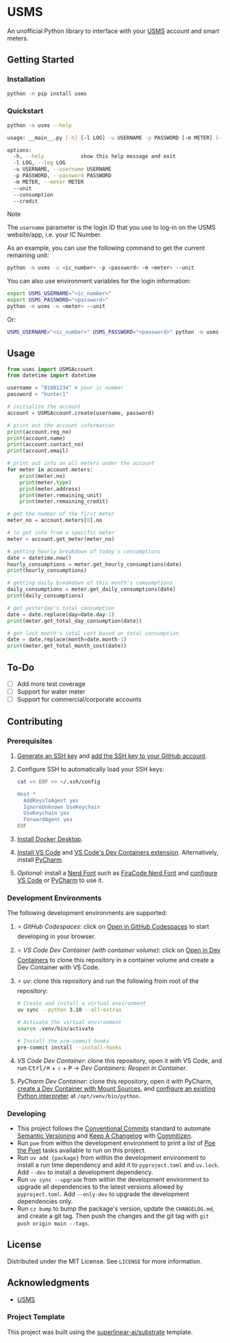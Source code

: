 # USMS

An unofficial Python library to interface with your [USMS](https://www.usms.com.bn/smartmeter/about.html) account and smart meters.

## Getting Started

### Installation

```sh
python -m pip install usms
```

### Quickstart

```sh
python -m usms --help
```

```sh
usage: __main__.py [-h] [-l LOG] -u USERNAME -p PASSWORD [-m METER] [--unit] [--consumption] [--credit]

options:
  -h, --help            show this help message and exit
  -l LOG, --log LOG
  -u USERNAME, --username USERNAME
  -p PASSWORD, --password PASSWORD
  -m METER, --meter METER
  --unit
  --consumption
  --credit
```

> [!NOTE]
> The `username` parameter is the login ID that you use to log-in on the USMS website/app, i.e. your IC Number.

As an example, you can use the following command to get the current remaining unit:

```sh
python -m usms -u <ic_number> -p <password> -m <meter> --unit
```

You can also use environment variables for the login information:

```sh
export USMS_USERNAME="<ic_number>"
export USMS_PASSWORD="<password>"
python -m usms -m <meter> --unit
```

Or:

```sh
USMS_USERNAME="<ic_number>" USMS_PASSWORD="<password>" python -m usms -m <meter> --unit
```

## Usage

```py
from usms import USMSAccount
from datetime import datetime

username = "01001234" # your ic number
password = "hunter1"

# initialize the account
account = USMSAccount.create(username, password)

# print out the account information
print(account.reg_no)
print(account.name)
print(account.contact_no)
print(account.email)

# print out info on all meters under the account
for meter in account.meters:
    print(meter.no)
    print(meter.type)
    print(meter.address)
    print(meter.remaining_unit)
    print(meter.remaining_credit)

# get the number of the first meter
meter_no = account.meters[0].no

# to get info from a specific meter
meter = account.get_meter(meter_no)

# getting hourly breakdown of today's consumptions
date = datetime.now()
hourly_consumptions = meter.get_hourly_consumptions(date)
print(hourly_consumptions)

# getting daily breakdown of this month's comsumptions
daily_consumptions = meter.get_daily_consumptions(date)
print(daily_consumptions)

# get yesterday's total consumption
date = date.replace(day=date.day-1)
print(meter.get_total_day_consumption(date))

# get last month's total cost based un total consumption
date = date.replace(month=date.month-1)
print(meter.get_total_month_cost(date))
```

## To-Do

* [ ] Add more test coverage
* [ ] Support for water meter
* [ ] Support for commercial/corporate accounts

## Contributing

### Prerequisites

1. [Generate an SSH key](https://docs.github.com/en/authentication/connecting-to-github-with-ssh/generating-a-new-ssh-key-and-adding-it-to-the-ssh-agent#generating-a-new-ssh-key) and [add the SSH key to your GitHub account](https://docs.github.com/en/authentication/connecting-to-github-with-ssh/adding-a-new-ssh-key-to-your-github-account).
1. Configure SSH to automatically load your SSH keys:

    ```sh
    cat << EOF >> ~/.ssh/config
    
    Host *
      AddKeysToAgent yes
      IgnoreUnknown UseKeychain
      UseKeychain yes
      ForwardAgent yes
    EOF
    ```

1. [Install Docker Desktop](https://www.docker.com/get-started).
1. [Install VS Code](https://code.visualstudio.com/) and [VS Code's Dev Containers extension](https://marketplace.visualstudio.com/items?itemName=ms-vscode-remote.remote-containers). Alternatively, install [PyCharm](https://www.jetbrains.com/pycharm/download/).
1. _Optional:_ install a [Nerd Font](https://www.nerdfonts.com/font-downloads) such as [FiraCode Nerd Font](https://github.com/ryanoasis/nerd-fonts/tree/master/patched-fonts/FiraCode) and [configure VS Code](https://github.com/tonsky/FiraCode/wiki/VS-Code-Instructions) or [PyCharm](https://github.com/tonsky/FiraCode/wiki/Intellij-products-instructions) to use it.

### Development Environments

The following development environments are supported:

1. ⭐️ _GitHub Codespaces_: click on [Open in GitHub Codespaces](https://github.com/codespaces/new/user/user) to start developing in your browser.
1. ⭐️ _VS Code Dev Container (with container volume)_: click on [Open in Dev Containers](https://vscode.dev/redirect?url=vscode://ms-vscode-remote.remote-containers/cloneInVolume?url=https://github.com/user/user) to clone this repository in a container volume and create a Dev Container with VS Code.
1. ⭐️ _uv_: clone this repository and run the following from root of the repository:

    ```sh
    # Create and install a virtual environment
    uv sync --python 3.10 --all-extras

    # Activate the virtual environment
    source .venv/bin/activate

    # Install the pre-commit hooks
    pre-commit install --install-hooks
    ```

1. _VS Code Dev Container_: clone this repository, open it with VS Code, and run <kbd>Ctrl/⌘</kbd> + <kbd>⇧</kbd> + <kbd>P</kbd> → _Dev Containers: Reopen in Container_.
1. _PyCharm Dev Container_: clone this repository, open it with PyCharm, [create a Dev Container with Mount Sources](https://www.jetbrains.com/help/pycharm/start-dev-container-inside-ide.html), and [configure an existing Python interpreter](https://www.jetbrains.com/help/pycharm/configuring-python-interpreter.html#widget) at `/opt/venv/bin/python`.

### Developing

* This project follows the [Conventional Commits](https://www.conventionalcommits.org/) standard to automate [Semantic Versioning](https://semver.org/) and [Keep A Changelog](https://keepachangelog.com/) with [Commitizen](https://github.com/commitizen-tools/commitizen).
* Run `poe` from within the development environment to print a list of [Poe the Poet](https://github.com/nat-n/poethepoet) tasks available to run on this project.
* Run `uv add {package}` from within the development environment to install a run time dependency and add it to `pyproject.toml` and `uv.lock`. Add `--dev` to install a development dependency.
* Run `uv sync --upgrade` from within the development environment to upgrade all dependencies to the latest versions allowed by `pyproject.toml`. Add `--only-dev` to upgrade the development dependencies only.
* Run `cz bump` to bump the package's version, update the `CHANGELOG.md`, and create a git tag. Then push the changes and the git tag with `git push origin main --tags`.

## License

Distributed under the MIT License. See `LICENSE` for more information.

## Acknowledgments

* [USMS](https://www.usms.com.bn/smartmeter/about.html)

### Project Template

This project was built using the [superlinear-ai/substrate](https://github.com/superlinear-ai/substrate) template.
